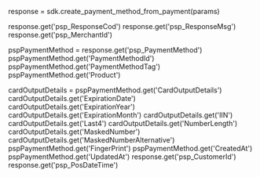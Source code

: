 response = sdk.create_payment_method_from_payment(params)

response.get('psp_ResponseCod')
response.get('psp_ResponseMsg')
response.get('psp_MerchantId')

pspPaymentMethod = response.get('psp_PaymentMethod')
pspPaymentMethod.get('PaymentMethodId')
pspPaymentMethod.get('PaymentMethodTag')
pspPaymentMethod.get('Product')

cardOutputDetails = pspPaymentMethod.get('CardOutputDetails')
cardOutputDetails.get('ExpirationDate')
cardOutputDetails.get('ExpirationYear')
cardOutputDetails.get('ExpirationMonth')
cardOutputDetails.get('IIN')
cardOutputDetails.get('Last4')
cardOutputDetails.get('NumberLength')
cardOutputDetails.get('MaskedNumber')
cardOutputDetails.get('MaskedNumberAlternative')
pspPaymentMethod.get('FingerPrint')
pspPaymentMethod.get('CreatedAt')
pspPaymentMethod.get('UpdatedAt')
response.get('psp_CustomerId')
response.get('psp_PosDateTime')
